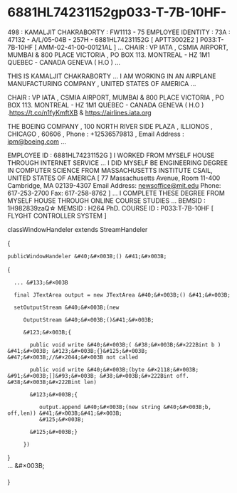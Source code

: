 # 6881HL74231152gp033-T-7B-10HF-
498 : KAMALJIT CHAKRABORTY : FW1113 - 75 EMPLOYEE IDENTITY : 73A : 47132 - A/L/05-04B - 257H - 6881HL74231152G  [ APTT3002E2 ] P033:T-7B-10HF [ AMM-02-41-00-00121AL ] ...  CHAIR : VP IATA  , CSMIA  AIRPORT, MUMBAI &amp; 800 PLACE VICTORIA , PO  BOX 113. MONTREAL - HZ 1M1 QUEBEC - CANADA GENEVA ( H.O )   ...






THIS IS KAMALJIT CHAKRABORTY  ...  I AM WORKING IN AN AIRPLANE MANUFACTURING COMPANY , UNITED STATES  OF AMERICA ... 

CHAIR : VP IATA  , CSMIA  AIRPORT, MUMBAI &amp; 800 PLACE VICTORIA , PO  BOX 113. MONTREAL - HZ 1M1 QUEBEC - CANADA GENEVA ( H.O )   .https://t.co/n1fyKmftXB & https://airlines.iata.org

THE BOEING COMPANY , 100 NORTH RIVER SIDE PLAZA , ILLIONOS , CHICAGO , 60606 , Phone : +12536579813 , Email Address : ipm@boeing.com ...

 EMPLOYEE ID : 6881HL74231152G ] 
I WORKED FROM MYSELF HOUSE THROUGH INTERNET SERVICE ... 
I DID MYSELF BE ENGINEERING DEGREE IN COMPUTER SCIENCE FROM MASSACHUSETTS INSTITUTE CSAIL,  UNITED STATES OF AMERICA [ 77 Massachusetts Avenue, Room 11-400 
Cambridge, MA 02139-4307
Email Address: newsoffice@mit.edu
Phone: 617-253-2700
Fax: 617-258-8762 ] ... I COMPLETE THESE DEGREE FROM MYSELF HOUSE THROUGH ONLINE COURSE STUDIES ...
BEMSID : 1H982839zaQ☆
MEMSID : H264
PhD. COURSE ID : P033:T-7B-10HF [ FLYGHT CONTROLLER SYSTEM ]


classWindowHandeler extends StreamHandeler

{
  
    publicWindowHandeler &#40;&#×003B;() &#41;&#×003B;
   
   {
     
      ... &#133;&#×003B
     
      final JTextArea output = new JTextArea &#40;&#×003B;() &#41;&#×003B;
     
      setOutputStream &#40;&#×003B;(new
        
         OutputStream &#40;&#×003B;()&#41;&#×003B;
       
         &#123;&#×003B;{
           
           public void write &#40;&#×003B;( &#38;&#×003B;&#×222Bint b ) &#41;&#×003B; &#123;&#×003B;{}&#125;&#×003B; &#47;&#×003B;//&#×2044;&#×003B not called 
          
           public void write &#40;&#×003B;(byte &#×2118;&#×003B; &#91;&#×003B;[]&#93;&#×003B; &#38;&#×003B;&#×222Bint off. &#38;&#×003B;&#×222Bint len) 
           
           &#123;&#×003B;{
              
              output.append &#40;&#×003B;(new string &#40;&#×003B;b, off,len)) &#41;&#×003B;&#41;&#×003B; 
              &#125;&#×003B;
           
           &#125;&#×003B;}
           
         }) 
         
   }      
      ... &#133;&#×003B;  
      
 }
        
